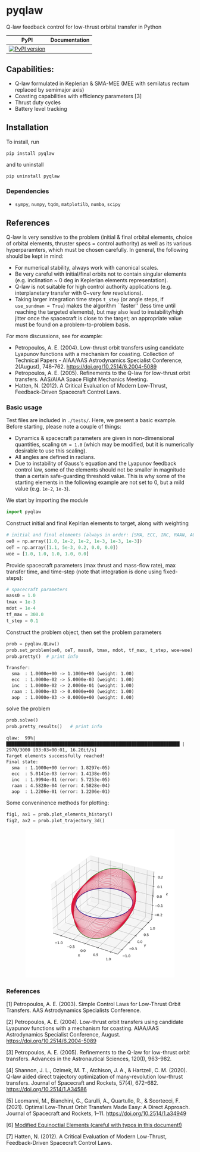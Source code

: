 # pyqlaw
Q-law feedback control for low-thrust orbital transfer in Python

| PyPI     | Documentation |
| -------- | ------------- |
| [![PyPI version](https://badge.fury.io/py/pyqlaw.svg)](https://badge.fury.io/py/pyqlaw)  | | 


## Capabilities:

- Q-law formulated in Keplerian & SMA-MEE (MEE with semilatus rectum replaced by semimajor axis)
- Coasting capabilities with efficiency parameters [3]
- Thrust duty cycles
- Battery level tracking

## Installation

To install, run 

```
pip install pyqlaw
```

and to uninstall

```
pip uninstall pyqlaw
```

### Dependencies

- `sympy`, `numpy`, `tqdm`, `matplotilb`, `numba`, `scipy`


## References

Q-law is very sensitive to the problem (initial & final orbital elements, choice of orbital elements, thruster specs = control authority) as well as its various hyperparamters, which must be chosen carefully. 
In general, the following should be kept in mind:

- For numerical stability, always work with canonical scales.
- Be very careful with initial/final orbits not to contain singular elements (e.g. inclination ~ 0 deg in Keplerian elements representation).
- Q-law is not suitable for high control authority applications (e.g. interplanetary transfer with 0~very few revolutions).
- Taking larger integration time steps `t_step` (or angle steps, if `use_sundman = True`) makes the algorithm ``faster'' (less time until reaching the targeted elements), but may also lead to instability/high jitter once the spacecraft is close to the target; an appropriate value must be found on a problem-to-problem basis.


For more discussions, see for example: 

- Petropoulos, A. E. (2004). Low-thrust orbit transfers using candidate Lyapunov functions with a mechanism for coasting. Collection of Technical Papers - AIAA/AAS Astrodynamics Specialist Conference, 2(August), 748–762. https://doi.org/10.2514/6.2004-5089
- Petropoulos, A. E. (2005). Refinements to the Q-law for low-thrust orbit transfers. AAS/AIAA Space Flight Mechanics Meeting.
- Hatten, N. (2012). A Critical Evaluation of Modern Low-Thrust, Feedback-Driven Spacecraft Control Laws.


### Basic usage

Test files are included in `./tests/`. Here, we present a basic example. Before starting, please note a couple of things:

- Dynamics & spacecraft parameters are given in non-dimensional quantities, scaling `GM = 1.0` (which may be modified, but it is numerically desirable to use this scaling). 
- All angles are defined in radians.
- Due to instability of Gauss's equation and the Lyapunov feedback control law, some of the elements should not be smaller in magnitude than a certain safe-guarding threshold value. This is why some of the starting elements in the following example are not set to 0, but a mild value (e.g. `1e-2`, `1e-3`). 

We start by importing the module

```python
import pyqlaw
```

Construct initial and final Keplrian elements to target, along with weighting

```python
# initial and final elements (always in order: [SMA, ECC, INC, RAAN, AOP, TA])
oe0 = np.array([1.0, 1e-2, 1e-2, 1e-3, 1e-3, 1e-3])
oeT = np.array([1.1, 5e-3, 0.2, 0.0, 0.0])
woe = [1.0, 1.0, 1.0, 1.0, 0.0]
```

Provide spacecraft parameters (max thrust and mass-flow rate), max transfer time, and time-step (note that integration is done using fixed-steps):

```python
# spacecraft parameters
mass0 = 1.0
tmax = 1e-3
mdot = 1e-4
tf_max = 300.0
t_step = 0.1
```

Construct the problem object, then set the problem parameters

```python
prob = pyqlaw.QLaw()
prob.set_problem(oe0, oeT, mass0, tmax, mdot, tf_max, t_step, woe=woe)
prob.pretty()  # print info
```

```
Transfer:
  sma  : 1.0000e+00 -> 1.1000e+00 (weight: 1.00)
  ecc  : 1.0000e-02 -> 5.0000e-03 (weight: 1.00)
  inc  : 1.0000e-02 -> 2.0000e-01 (weight: 1.00)
  raan : 1.0000e-03 -> 0.0000e+00 (weight: 1.00)
  aop  : 1.0000e-03 -> 0.0000e+00 (weight: 0.00)
```

solve the problem

```python
prob.solve()
prob.pretty_results()   # print info
```

```
qlaw:  99%|█████████████████████████████████████████████████████████████████▏| 2970/3000 [03:03<00:01, 16.20it/s]
Target elements successfully reached!
Final state:
  sma  : 1.1000e+00 (error: 1.8297e-05)
  ecc  : 5.0141e-03 (error: 1.4138e-05)
  inc  : 1.9994e-01 (error: 5.7253e-05)
  raan : 4.5828e-04 (error: 4.5828e-04)
  aop  : 1.2206e-01 (error: 1.2206e-01)
```

Some conveninence methods for plotting:

```python
fig1, ax1 = prob.plot_elements_history()
fig2, ax2 = prob.plot_trajectory_3d()
```

<p align="center">
  <img src="./plots//transfer_eg_3dtraj.png" width="400" title="transfer">
</p>


### References

[1] Petropoulos, A. E. (2003). Simple Control Laws for Low-Thrust Orbit Transfers. AAS Astrodynamics Specialists Conference.

[2] Petropoulos, A. E. (2004). Low-thrust orbit transfers using candidate Lyapunov functions with a mechanism for coasting. AIAA/AAS Astrodynamics Specialist Conference, August. https://doi.org/10.2514/6.2004-5089

[3] Petropoulos, A. E. (2005). Refinements to the Q-law for low-thrust orbit transfers. Advances in the Astronautical Sciences, 120(I), 963–982.

[4] Shannon, J. L., Ozimek, M. T., Atchison, J. A., & Hartzell, C. M. (2020). Q-law aided direct trajectory optimization of many-revolution low-thrust transfers. Journal of Spacecraft and Rockets, 57(4), 672–682. https://doi.org/10.2514/1.A34586

[5] Leomanni, M., Bianchini, G., Garulli, A., Quartullo, R., & Scortecci, F. (2021). Optimal Low-Thrust Orbit Transfers Made Easy: A Direct Approach. Journal of Spacecraft and Rockets, 1–11. https://doi.org/10.2514/1.a34949

[6] [Modified Equinoctial Elements (careful with typos in this document!)](https://spsweb.fltops.jpl.nasa.gov/portaldataops/mpg/MPG_Docs/Source%20Docs/EquinoctalElements-modified.pdf)

[7] Hatten, N. (2012). A Critical Evaluation of Modern Low-Thrust, Feedback-Driven Spacecraft Control Laws.
